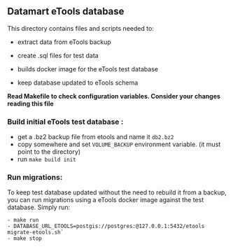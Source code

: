 ## Datamart eTools database 

This directory contains files and scripts needed to:

- extract data from eTools backup
- create .sql files for test data
- builds docker image for the eTools test database

- keep database updated to eTools schema

**Read Makefile to check configuration variables. Consider your changes reading this file**

### Build initial eTools test database :

- get a .bz2 backup file from etools and name it `db2.bz2`
- copy somewhere and set `VOLUME_BACKUP` environment variable.
    (it must point to the directory)
- run `make build init`

### Run migrations:

To keep test database updated without the need to rebuild it from a backup, you can run migrations
using a eTools docker image against the test database.
Simply run:

    - make run
    - DATABASE_URL_ETOOLS=postgis://postgres:@127.0.0.1:5432/etools migrate-etools.sh`
    - make stop
